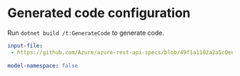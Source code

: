 # Generated code configuration

Run `dotnet build /t:GenerateCode` to generate code.

``` yaml
input-file:
 - https://github.com/Azure/azure-rest-api-specs/blob/49f1a1102a2a5c0eeb97e6f00b2fabeec04fa70a/specification/containerregistry/data-plane/Azure.ContainerRegistry/preview/2019-08-15-preview/containerregistry.json
 
model-namespace: false
```
